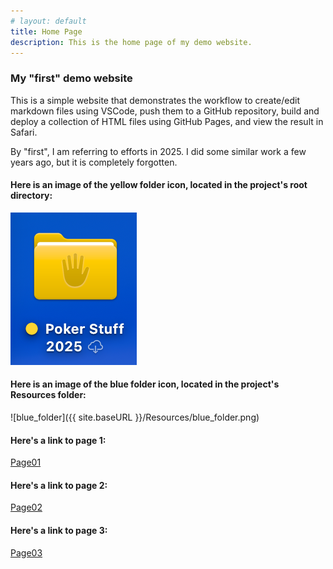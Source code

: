 ```yaml
---
# layout: default
title: Home Page
description: This is the home page of my demo website.
---
```



### My "first" demo website
This is a simple website that demonstrates the workflow
to create/edit markdown files using VSCode, push them to a 
GitHub repository, build and deploy a collection of HTML files 
using GitHub Pages, and view the result in Safari.

By "first", I am referring to efforts in 2025. I did some similar work a few years 
ago, but it is completely forgotten.



#### Here is an image of the yellow folder icon, located in the project's root directory:
![yellow_folder](/yellow_folder.png)
#### Here is an image of the blue folder icon, located in the project's Resources folder:
![blue_folder]({{ site.baseURL }}/Resources/blue_folder.png)
#### Here's a link to page 1:
[Page01](pages/page01.md)
#### Here's a link to page 2:
[Page02](pages/page02.md)
#### Here's a link to page 3:
[Page03](pages/page03.md)